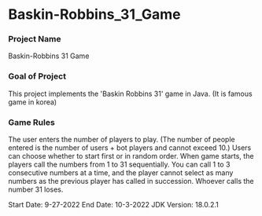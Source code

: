 # Baskin-Robbins_31_Game

### Project Name
Baskin-Robbins 31 Game

### Goal of Project
This project implements the 'Baskin Robbins 31' game in Java. (It is famous game in korea)

### Game Rules
The user enters the number of players to play. (The number of people entered is the number of users + bot players and cannot exceed 10.) Users can choose whether to start first or in random order. When game starts, the players call the numbers from 1 to 31 sequentially. You can call 1 to 3 consecutive numbers at a time, and the player cannot select as many numbers as the previous player has called in succession. Whoever calls the number 31 loses.

Start Date: 9-27-2022
End Date: 10-3-2022
JDK Version: 18.0.2.1
